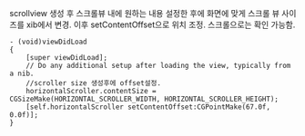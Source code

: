 scrollview 생성 후 스크롤뷰 내에 원하는 내용 설정한 후에 화면에 맞게 스크롤 뷰 사이즈를 xib에서 변경.
이후 setContentOffset으로 위치 조정. 스크롤으로는 확인 가능함.

	- (void)viewDidLoad
	{
	    [super viewDidLoad];
		// Do any additional setup after loading the view, typically from a nib.
		//scroller size 생성후에 offset설정.
		horizontalScroller.contentSize = CGSizeMake(HORIZONTAL_SCROLLER_WIDTH, HORIZONTAL_SCROLLER_HEIGHT);
	    [self.horizontalScroller setContentOffset:CGPointMake(67.0f, 0.0f)];
	}
